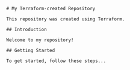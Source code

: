     # My Terraform-created Repository

    This repository was created using Terraform.

    ## Introduction

    Welcome to my repository!

    ## Getting Started

    To get started, follow these steps...
